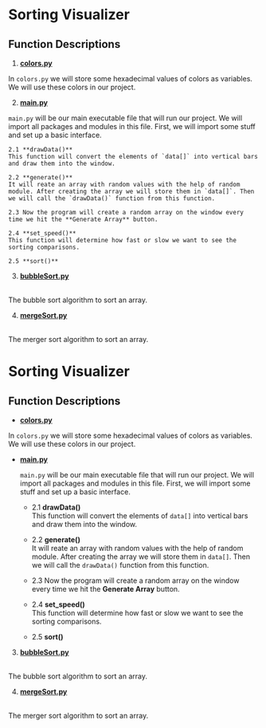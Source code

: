 # Sorting Visualizer

## Function Descriptions

1. **[colors.py](colors.py)**

In `colors.py` we will store some hexadecimal values of colors as variables. We will use these colors in our project.

2. **[main.py](main.py)**

`main.py` will be our main executable file that will run our project. We will import all packages and modules in this file. First, we will import some stuff and set up a basic interface.

    2.1 **drawData()**
    This function will convert the elements of `data[]` into vertical bars and draw them into the window.

    2.2 **generate()**
    It will reate an array with random values with the help of random module. After creating the array we will store them in `data[]`. Then we will call the `drawData()` function from this function.

    2.3 Now the program will create a random array on the window every time we hit the **Generate Array** button.

    2.4 **set_speed()**
    This function will determine how fast or slow we want to see the sorting comparisons.

    2.5 **sort()**

3. **[bubbleSort.py](algorithms/bubbleSort.py)**
<br>
The bubble sort algorithm to sort an array.

4. **[mergeSort.py](algorithms/mergeSort.py)**
<br>
The merger sort algorithm to sort an array.


# Sorting Visualizer

## Function Descriptions

* **[colors.py](colors.py)**

In `colors.py` we will store some hexadecimal values of colors as variables. We will use these colors in our project.

* **[main.py](main.py)**

    `main.py` will be our main executable file that will run our project. We will import all packages and modules in this file. First, we will import some stuff and set up a basic interface.

    * 2.1 **drawData()**
    <br>This function will convert the elements of `data[]` into vertical bars and draw them into the window.

    * 2.2 **generate()**
    <br>It will reate an array with random values with the help of random module. After creating the array we will store them in `data[]`. Then we will call the `drawData()` function from this function.

    * 2.3 Now the program will create a random array on the window every time we hit the **Generate Array** button.

    * 2.4 **set_speed()**
    <br>This function will determine how fast or slow we want to see the sorting comparisons.

    * 2.5 **sort()**

3. **[bubbleSort.py](algorithms/bubbleSort.py)**
<br>
The bubble sort algorithm to sort an array.

4. **[mergeSort.py](algorithms/mergeSort.py)**
<br>
The merger sort algorithm to sort an array.



